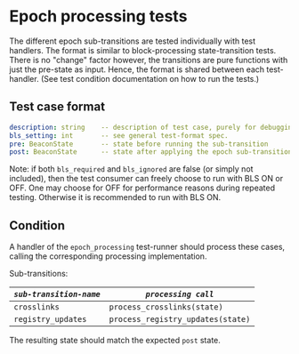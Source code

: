 # Epoch processing tests

The different epoch sub-transitions are tested individually with test handlers.
The format is similar to block-processing state-transition tests.
There is no "change" factor however, the transitions are pure functions with just the pre-state as input.
Hence, the format is shared between each test-handler. (See test condition documentation on how to run the tests.)

## Test case format

```yaml
description: string    -- description of test case, purely for debugging purposes
bls_setting: int       -- see general test-format spec.
pre: BeaconState       -- state before running the sub-transition
post: BeaconState      -- state after applying the epoch sub-transition.
```

Note: if both `bls_required` and `bls_ignored` are false (or simply not included),
 then the test consumer can freely choose to run with BLS ON or OFF.
One may choose for OFF for performance reasons during repeated testing. Otherwise it is recommended to run with BLS ON.

## Condition

A handler of the `epoch_processing` test-runner should process these cases, 
 calling the corresponding processing implementation.

Sub-transitions:

| *`sub-transition-name`* | *`processing call`*               |
|-------------------------|-----------------------------------|
| `crosslinks`            | `process_crosslinks(state)`       |
| `registry_updates`      | `process_registry_updates(state)` |

The resulting state should match the expected `post` state.
